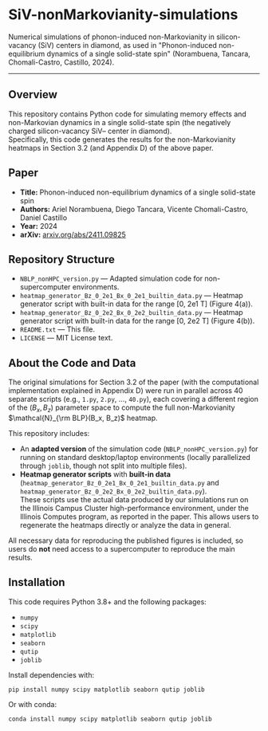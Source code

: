 # SiV-nonMarkovianity-simulations
Numerical simulations of phonon-induced non-Markovianity in silicon-vacancy (SiV) centers in diamond, as used in "Phonon-induced non-equilibrium dynamics of a single solid-state spin" (Norambuena, Tancara, Chomali-Castro, Castillo, 2024).

---

## Overview

This repository contains Python code for simulating memory effects and non-Markovian dynamics in a single solid-state spin (the negatively charged silicon-vacancy SiV– center in diamond).  
Specifically, this code generates the results for the non-Markovianity heatmaps in Section 3.2 (and Appendix D) of the above paper.

## Paper

- **Title:** Phonon-induced non-equilibrium dynamics of a single solid-state spin
- **Authors:** Ariel Norambuena, Diego Tancara, Vicente Chomali-Castro, Daniel Castillo
- **Year:** 2024
- **arXiv:** [arxiv.org/abs/2411.09825](arxiv.org/abs/2411.09825)

## Repository Structure

- `NBLP_nonHPC_version.py` — Adapted simulation code for non-supercomputer environments.
- `heatmap_generator_Bz_0_2e1_Bx_0_2e1_builtin_data.py` — Heatmap generator script with built-in data for the range [0, 2e1 T] (Figure 4(a)).
- `heatmap_generator_Bz_0_2e2_Bx_0_2e2_builtin_data.py` — Heatmap generator script with built-in data for the range [0, 2e2 T] (Figure 4(b)).
- `README.txt` — This file.
- `LICENSE` — MIT License text.

## About the Code and Data

The original simulations for Section 3.2 of the paper (with the computational implementation explained in Appendix D) were run in parallel across 40 separate scripts (e.g., `1.py`, `2.py`, ..., `40.py`), each covering a different region of the $(B_x, B_z)$ parameter space to compute the full non-Markovianity $\mathcal{N}_{\rm BLP}(B_x, B_z)$ heatmap.

This repository includes:
- An **adapted version** of the simulation code (`NBLP_nonHPC_version.py`) for running on standard desktop/laptop environments (locally parallelized through `joblib`, though not split into multiple files).
- **Heatmap generator scripts** with **built-in data** (`heatmap_generator_Bz_0_2e1_Bx_0_2e1_builtin_data.py` and `heatmap_generator_Bz_0_2e2_Bx_0_2e2_builtin_data.py`).  
  These scripts use the actual data produced by our simulations run on the Illinois Campus Cluster high-performance environment, under the Illinois Computes program, as reported in the paper. This allows users to regenerate the heatmaps directly or analyze the data in general.

All necessary data for reproducing the published figures is included, so users do **not** need access to a supercomputer to reproduce the main results.

## Installation

This code requires Python 3.8+ and the following packages:

- `numpy`
- `scipy`
- `matplotlib`
- `seaborn`
- `qutip`
- `joblib`

Install dependencies with:

    pip install numpy scipy matplotlib seaborn qutip joblib

Or with conda:

    conda install numpy scipy matplotlib seaborn qutip joblib

